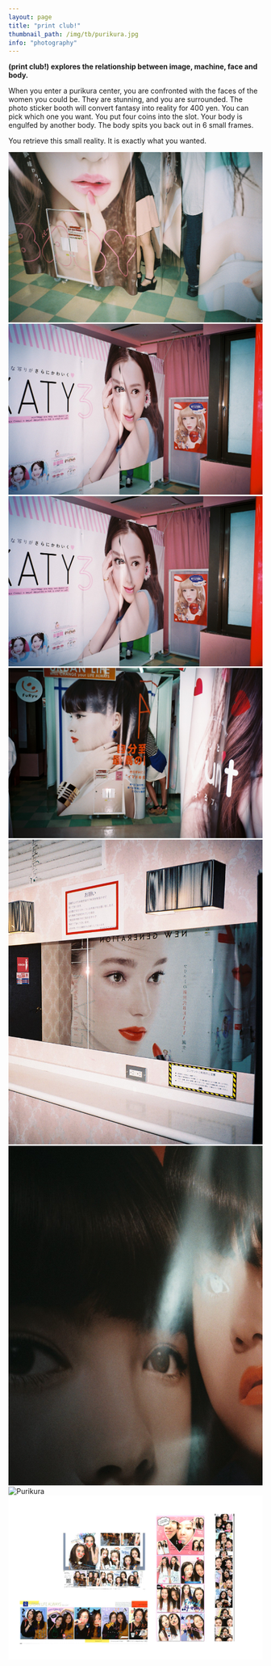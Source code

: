 ```yaml
---
layout: page
title: "print club!"
thumbnail_path: /img/tb/purikura.jpg
info: "photography"
---
```


**(print club!) explores the relationship between image, machine, face and body.**

When you enter a purikura center, you are confronted with the faces of the women you could be. They are stunning, and you are surrounded. The photo sticker booth will convert fantasy into reality for 400 yen. You can pick which one you want. You put four coins into the slot. Your body is engulfed by another body. The body spits you back out in 6 small frames. 

You retrieve this small reality. It is exactly what you wanted.


![Purikura](/img/purikura/1.jpg)
![Purikura](/img/purikura/FH010004.jpg)
![Purikura](/img/purikura/3.jpg)
![Purikura](/img/purikura/4.jpg)
![Purikura](/img/purikura/5.jpg)
![Purikura](/img/purikura/6.jpg)
![Purikura](/img/purikura/7.png)
![Purikura](/img/purikura/strips.png)






